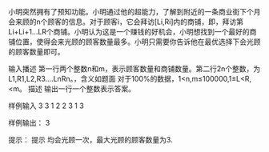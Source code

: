 小明突然拥有了预知功能。小明通过他的超能力，了解到附近的一条商业街下个月会来顾的n个顾客的信息。对于顾客i，它会拜访[Li,Ri]内的商铺，即，拜访第Li+Li+1...LR个商铺。小明认为这是一个赚钱的好机会，小明想找到一个最好的商铺位置，使得会来光顾的顾客数量最多。小明只需要你告诉他在最优选择下会光顾的顾客数量即可。

输入播述
第一行两个整数n和m，表示顾客数量和商铺数量。第二行2n个整数，为L1,R1,L2,R3....LnRn。，含义如题面
对于100%的数据，1<n,m≤100000,1≤L<R,<m。
描述
输出一行一个整数表示答案。

样例输入
3 3
1 2 2 3 1 3

样例输出：
3

提示：
提示
均会光顾一次，最大光顾的顾客数量为3.